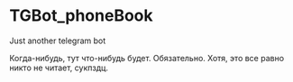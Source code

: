 # TGBot_phoneBook
Just another telegram bot


Когда-нибудь, тут что-нибудь будет. Обязательно. Хотя, это все равно никто не читает, сукпздц.
